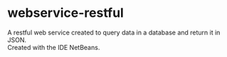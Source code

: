 # webservice-restful

A restful web service created to query data in a database and return it in JSON.  
Created with the IDE NetBeans.
